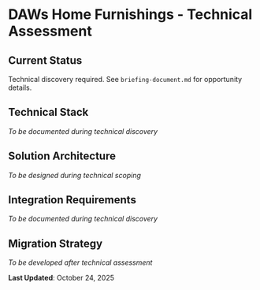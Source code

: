 # DAWs Home Furnishings - Technical Assessment

## Current Status
Technical discovery required. See `briefing-document.md` for opportunity details.

## Technical Stack
*To be documented during technical discovery*

## Solution Architecture
*To be designed during technical scoping*

## Integration Requirements
*To be documented during technical discovery*

## Migration Strategy
*To be developed after technical assessment*

**Last Updated**: October 24, 2025
